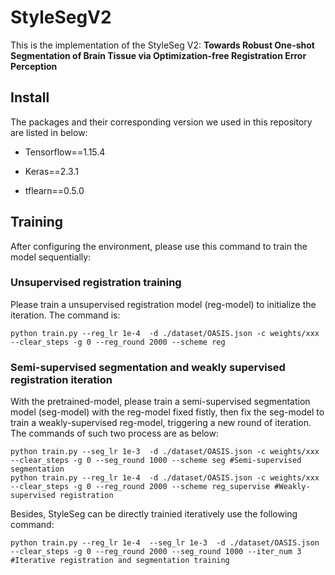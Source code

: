 # StyleSegV2
This is the implementation of the StyleSeg V2: **Towards Robust One-shot Segmentation of Brain Tissue via Optimization-free Registration Error Perception** 
## Install
The packages and their corresponding version we used in this repository are listed in below:
- Tensorflow==1.15.4
* Keras==2.3.1
+ tflearn==0.5.0
## Training
After configuring the environment, please use this command to train the model sequentially:
### Unsupervised registration training
Please train a unsupervised registration model (reg-model) to initialize the iteration. The command is:  
```
python train.py --reg_lr 1e-4  -d ./dataset/OASIS.json -c weights/xxx --clear_steps -g 0 --reg_round 2000 --scheme reg
```
### Semi-supervised segmentation and weakly supervised registration iteration
With the pretrained-model, please train a semi-supervised segmentation model (seg-model) with the reg-model fixed fistly, then fix the seg-model to train a weakly-supervised reg-model, triggering a new round of iteration. The commands of such two process are as below:
```
python train.py --seg_lr 1e-3  -d ./dataset/OASIS.json -c weights/xxx --clear_steps -g 0 --seg_round 1000 --scheme seg #Semi-supervised segmentation
python train.py --reg_lr 1e-4  -d ./dataset/OASIS.json -c weights/xxx --clear_steps -g 0 --reg_round 2000 --scheme reg_supervise #Weakly-supervised registration 
```
Besides, StyleSeg can be directly trainied iteratively use the following command:
```
python train.py --reg_lr 1e-4  --seg_lr 1e-3  -d ./dataset/OASIS.json --clear_steps -g 0 --reg_round 2000 --seg_round 1000 --iter_num 3 #Iterative registration and segmentation training
```
